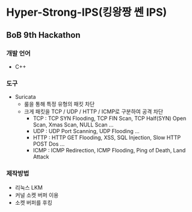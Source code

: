 # Hyper-Strong-IPS(킹왕짱 쎈 IPS)
## BoB 9th Hackathon
### 개발 언어
- C++
### 도구
- Suricata
  - 룰을 통해 특정 유형의 패킷 차단
  - 크게 패킷을 TCP / UDP / HTTP / ICMP로 구분하여 공격 차단
    - TCP : TCP SYN Flooding, TCP FIN Scan, TCP Half(SYN) Open Scan, Xmas Scan, NULL Scan ...
    - UDP : UDP Port Scanning, UDP Flooding ...
    - HTTP : HTTP GET Flooding, XSS, SQL Injection, Slow HTTP POST Dos ...
    - ICMP : ICMP Redirection, ICMP Flooding, Ping of Death, Land Attack
    
### 제작방법
- 리눅스 LKM
- 커널 소켓 버퍼 이용
- 소켓 버퍼를 후킹

